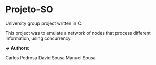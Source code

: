 # Projeto-SO
University group project written in C.

This project was to emulate a network of nodes that process different information, using concurrency.

**-> Authors:**


Carlos Pedrosa
David Sousa
Manuel Sousa
